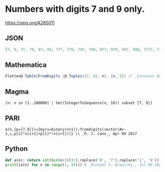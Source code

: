 # Numbers with digits 7 and 9 only\.
https://oeis.org/A285011
## JSON
```JSON
[7, 9, 77, 79, 97, 99, 777, 779, 797, 799, 977, 979, 997, 999, 7777, 7779, 7797, 7799, 7977, 7979, 7997, 7999, 9777, 9779, 9797, 9799, 9977, 9979, 9997, 9999, 77777, 77779, 77797, 77799, 77977, 77979, 77997, 77999, 79777, 79779, 79797, 79799, 79977, 79979]
```
## Mathematica
```Mathematica
Flatten@ Table[FromDigits /@ Tuples[{7, 9}, n], {n, 5}] (* _Giovanni Resta_, Apr 10 2017 *)
```
## Magma
```Magma
[n: n in [1..100000] | Set(IntegerToSequence(n, 10)) subset {7, 9}]
```
## PARI
```PARI
a(n,{p=[7,9]})={my(v=binary(n+1));fromdigits(vector(#v-1,i,p[2]*v[i+1]+p[1]*!v[i+1]))} \\ _R. J. Cano_, Apr 09 2017
```
## Python
```Python
def a(n): return int(bin(n+1)[3:].replace('0', '7').replace('1', '9'))
print([a(n) for n in range(1, 45)]) # _Michael S. Branicky_, Jul 09 2021
```
